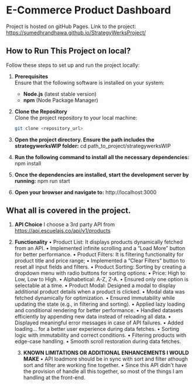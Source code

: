 # E-Commerce Product Dashboard

Project is hosted on gitHub Pages.
Link to the project: https://sumedhrandhawa.github.io/StrategyWerksProject/

## How to Run This Project on local?

Follow these steps to set up and run the project locally:

1. **Prerequisites**  
   Ensure that the following software is installed on your system:
   - **Node.js** (latest stable version)
   - **npm** (Node Package Manager)

2. **Clone the Repository**  
   Clone the project repository to your local machine:
   ```bash
   git clone <repository_url>

3. **Open the project directory. Ensure the path includes the strategywerksWIP folder:**
   cd path_to_project/strategywerksWIP

4. **Run the following command to install all the necessary dependencies:**
   npm install

5. **Once the dependencies are installed, start the development server by running:**
   npm run start
   
6. **Open your browser and navigate to:**
   http://localhost:3000


## What all is covered in the project.

1. **API Choice**
   I choose a 3rd party API from https://api.escuelajs.co/api/v1/products

2. **Functionality**
   •	Product List: It displays products dynamically fetched from an API.
	•	Implemented infinite scrolling and a “Load More” button for better performance.
	•	Product Filters: It is filtering functionality for product title and price range;
	•	Implemented a “Clear Filters” button to reset all input fields and filters.
	•	Product Sorting: Sorting by creating a dropdown menu with radio buttons for sorting options:
	•	Price: High to Low, Low to High.
	•	Alphabetical: A-Z, Z-A.
	•	Ensured only one option is selectable at a time.
	•	Product Modal: Designed a modal to display additional product details when a product is clicked.
	•	Modal data was fetched dynamically for optimization.
   •	Ensured immutability while updating the state (e.g., in filtering and sorting).
	•	Applied lazy loading and conditional rendering for better performance.
	•	Handled datasets efficiently by appending new data instead of reloading all data.
   •	Displayed meaningful error messages in case of API failures.
	•	Added loading... for a better user experience during data fetches.
   •	Sorting logic with immutability and correct conditions.
	•	Filtering products with edge-case handling.
	•	Smooth scroll restoration during data fetches.


   3. **KNOWN LIMITATIONS OR ADDITIONAL ENHANCEMENTS I WOULD MAKE**
   •	API loadmore should be in sync with sort and filter athough sort and filter are working fine together. 
   •	Since this API didn't have the provision of handle all this together, so most of the things I am handling at the front-end.